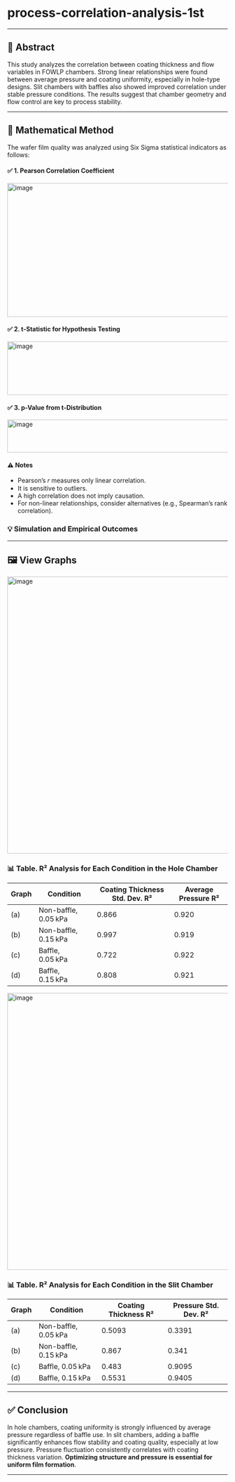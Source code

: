 # process-correlation-analysis-1st 
---

## 📄 Abstract

This study analyzes the correlation between coating thickness and flow variables in FOWLP chambers. Strong linear relationships were found between average pressure and coating uniformity, especially in hole-type designs. Slit chambers with baffles also showed improved correlation under stable pressure conditions. The results suggest that chamber geometry and flow control are key to process stability.

---

## 📐 Mathematical Method
The wafer film quality was analyzed using Six Sigma statistical indicators as follows:

#### ✅ 1. Pearson Correlation Coefficient
<p align="left"><img width="658" height="305" alt="image" src="https://github.com/user-attachments/assets/11c5a057-121e-4843-9088-d70210a99a70" />
  
#### ✅ 2. t-Statistic for Hypothesis Testing
<p align="left"><img width="658" height="122" alt="image" src="https://github.com/user-attachments/assets/212a9577-b6d9-43fa-96df-10b88fdecab2" />
  
#### ✅ 3. p-Value from t-Distribution
<p align="left"><img width="658" height="75" alt="image" src="https://github.com/user-attachments/assets/dcab7ac3-1ae4-462e-ad8a-057b32b1d776" />
  
#### ⚠️ Notes
- Pearson’s 𝑟 measures only linear correlation.
- It is sensitive to outliers.
- A high correlation does not imply causation.
- For non-linear relationships, consider alternatives (e.g., Spearman’s rank correlation).

### 💡 Simulation and Empirical Outcomes


---
## 🖼 View Graphs

<p align="left"><img width="712" height="631" alt="image" src="https://github.com/user-attachments/assets/ee8a1da7-1945-4833-9d25-36490f4e3614" />
 
  ### 📊 Table. R² Analysis for Each Condition in the Hole Chamber

| Graph | Condition             | Coating Thickness Std. Dev. R² | Average Pressure R² |
|-------|------------------------|-------------------------------|---------------------|
| (a)   | Non-baffle, 0.05 kPa   | 0.866                         | 0.920               |
| (b)   | Non-baffle, 0.15 kPa   | 0.997                         | 0.919               |
| (c)   | Baffle, 0.05 kPa       | 0.722                         | 0.922               |
| (d)   | Baffle, 0.15 kPa       | 0.808                         | 0.921               |

<p align="left"><img width="712" height="631" alt="image" src="https://github.com/user-attachments/assets/04fbf55f-8dd4-4214-aa26-53038d1c5541" />

  ### 📊 Table. R² Analysis for Each Condition in the Slit Chamber

| Graph | Condition             | Coating Thickness R² | Pressure Std. Dev. R² |
|-------|------------------------|-----------------------|------------------------|
| (a)   | Non-baffle, 0.05 kPa   | 0.5093                | 0.3391                 |
| (b)   | Non-baffle, 0.15 kPa   | 0.867                 | 0.341                  |
| (c)   | Baffle, 0.05 kPa       | 0.483                 | 0.9095                 |
| (d)   | Baffle, 0.15 kPa       | 0.5531                | 0.9405                 |
  
---
  
## ✅ Conclusion

In hole chambers, coating uniformity is strongly influenced by average pressure regardless of baffle use. In slit chambers, adding a baffle significantly enhances flow stability and coating quality, especially at low pressure. Pressure fluctuation consistently correlates with coating thickness variation. **Optimizing structure and pressure is essential for uniform film formation**.

---
